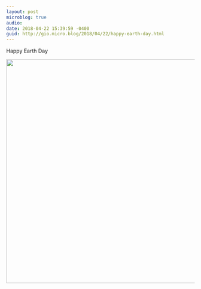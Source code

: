 ```yaml
---
layout: post
microblog: true
audio: 
date: 2018-04-22 15:39:59 -0400
guid: http://gio.micro.blog/2018/04/22/happy-earth-day.html
---
```

Happy Earth Day

<img src="http://microblog.stevegio.net/uploads/2018/fc3f55fd10.jpg" width="600" height="600" />
